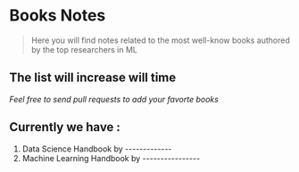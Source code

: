 # Books Notes
> Here you will find notes related to the most well-know books authored by the top researchers in ML

## The list will increase will time
_Feel free to send pull requests to add your favorte books_
## Currently we have :
1. Data Science Handbook by -------------
2. Machine Learning Handbook by ----------------
